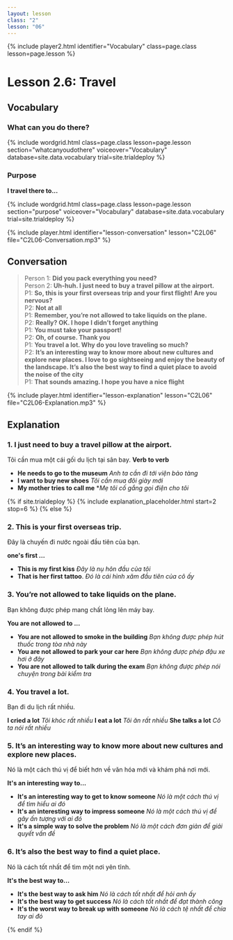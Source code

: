 ```yaml
---
layout: lesson
class: "2"
lesson: "06"
---
```


{% include player2.html identifier="Vocabulary" class=page.class lesson=page.lesson %}
# Lesson 2.6: Travel 


## Vocabulary
### What can you do there?

{% include wordgrid.html 
		class=page.class 
		lesson=page.lesson 
		section="whatcanyoudothere"
		voiceover="Vocabulary"
		database=site.data.vocabulary 
		trial=site.trialdeploy %}




### Purpose 

**I travel there to...**

{% include wordgrid.html 
		class=page.class 
		lesson=page.lesson 
		section="purpose"
		voiceover="Vocabulary"
		database=site.data.vocabulary 
		trial=site.trialdeploy %}



{% include player.html identifier="lesson-conversation" lesson="C2L06" file="C2L06-Conversation.mp3" %}
## Conversation


> Person 1: **Did you pack everything you need?**  
> Person 2: **Uh-huh. I just need to buy a travel pillow at the airport.**  
> P1: **So, this is your first overseas trip and your first flight! Are you nervous?**  
> P2: **Not at all**  
> P1: **Remember, you’re not allowed to take liquids on the plane.**  
> P2: **Really? OK. I hope I didn’t forget anything**  
> P1: **You must take your passport!**  
> P2: **Oh, of course. Thank you**  
> P1: **You travel a lot. Why do you love traveling so much?**  
> P2: **It’s an interesting way to know more about new cultures and explore new places. I love to go sightseeing and enjoy the beauty of the landscape. It’s also the best way to find a quiet place to avoid the noise of the city**  
> P1: **That sounds amazing. I hope you have a nice flight**  


{% include player.html identifier="lesson-explanation" lesson="C2L06" file="C2L06-Explanation.mp3" %}
## Explanation


### 1. I just need to buy a travel pillow at the airport.

Tôi cần mua một cái gối du lịch tại sân bay.
**Verb to verb**

- **He needs to go to the museum** *Anh ta cần đi tới viện bảo tàng*
- **I want to buy new shoes** *Tôi cần mua đôi giày mới*
- **My mother tries to call me** **Mẹ tôi cố gắng gọi điện cho tôi*

{% if site.trialdeploy %}
	{% include explanation_placeholder.html start=2 stop=6 %}
	{% else %}



### 2. This is your first overseas trip.

Đây là chuyến đi nước ngoài đầu tiên của bạn.

**one's first ...**

- **This is my first kiss** *Đây là nụ hôn đầu của tôi*
- **That is her first tattoo**. *Đó là cái hình xăm đầu tiên của cô ấy*


### 3.  You’re not allowed to take liquids on the plane.

Bạn không được phép mang chất lỏng lên máy bay. 

**You are not allowed to ...**

- **You are not allowed to smoke in the building** *Bạn không được phép hút thuốc trong tòa nhà này*
- **You are not allowed to park your car here** *Bạn không được phép đậu xe hơi ở đây*
- **You are not allowed to talk during the exam** *Bạn không được phép nói chuyện trong bài kiểm tra*


### 4.  You travel a lot.

Bạn đi du lịch rất nhiều.  

**I cried a lot** *Tôi khóc rất nhiều*
**I eat a lot** *Tôi ăn rất nhiều*
**She talks a lot** *Cô ta nói rất nhiều*

### 5.  It’s an interesting way to know more about new cultures and explore new places.

Nó là một cách thú vị để biết hơn về văn hóa mới và khám phá nơi mới. 

**It's an interesting way to...**

- **It's an interesting way to get to know someone** *Nó là một cách thú vị để tìm hiểu ai đó*
- **It's an interesting way to impress someone** *Nó là một cách thú vị để gây ấn tượng với ai đó*
- **It's a simple way to solve the problem** *Nó là một cách đơn giản để giải quyết vấn đề*

### 6.   It’s also the best way to find a quiet place.

Nó là cách tốt nhất để tìm một nơi yên tĩnh.

**It's the best way to...**

- **It's the best way to ask him** *Nó là cách tốt nhất để hỏi anh ấy*
- **It's the best way to get success** *Nó là cách tốt nhất để đạt thành công*
- **It's the worst way to break up with someone** *Nó là cách tệ nhất để chia tay ai đó*


{% endif %}
